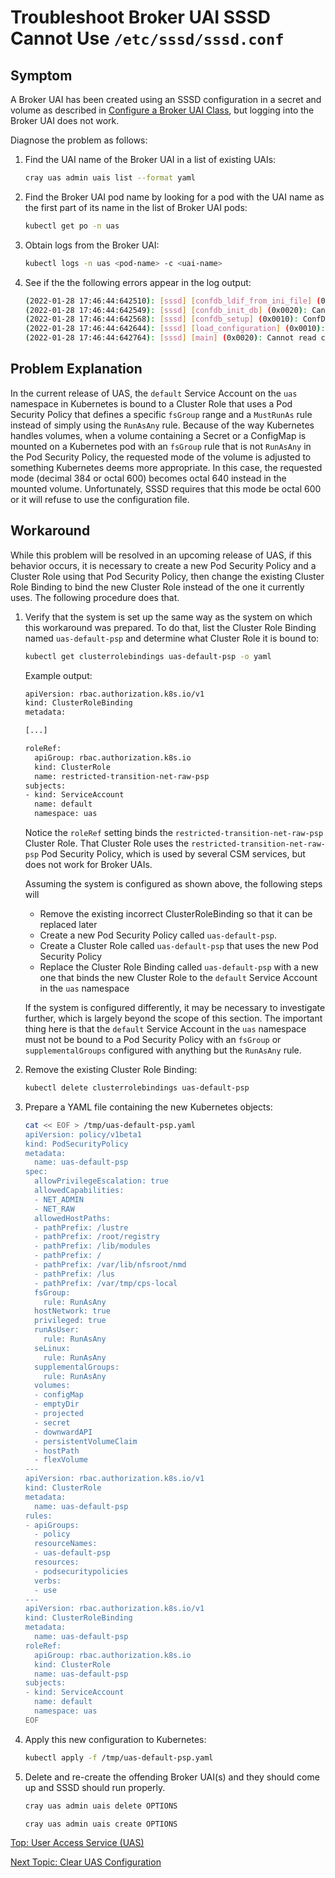 # Troubleshoot Broker UAI SSSD Cannot Use `/etc/sssd/sssd.conf`

## Symptom

A Broker UAI has been created using an SSSD configuration in a secret and volume as described in [Configure a Broker UAI Class](Configure_a_Broker_UAI_Class.md), but logging into the Broker UAI does not work.

Diagnose the problem as follows:

1. Find the UAI name of the Broker UAI in a list of existing UAIs:

   ```bash
   cray uas admin uais list --format yaml
   ```

2. Find the Broker UAI pod name by looking for a pod with the UAI name as the first part of its name in the list of Broker UAI pods:

   ```bash
   kubectl get po -n uas
   ```

3. Obtain logs from the Broker UAI:

   ```bash
   kubectl logs -n uas <pod-name> -c <uai-name>
   ```

4. See if the the following errors appear in the log output:

   ```bash
   (2022-01-28 17:46:44:642510): [sssd] [confdb_ldif_from_ini_file] (0x0020): Permission check on config file failed.
   (2022-01-28 17:46:44:642549): [sssd] [confdb_init_db] (0x0020): Cannot convert INI to LDIF [1]: [Operation not permitted]
   (2022-01-28 17:46:44:642568): [sssd] [confdb_setup] (0x0010): ConfDB initialization has failed [1]: Operation not permitted
   (2022-01-28 17:46:44:642644): [sssd] [load_configuration] (0x0010): Unable to setup ConfDB [1]: Operation not permitted
   (2022-01-28 17:46:44:642764): [sssd] [main] (0x0020): Cannot read config file /etc/sssd/sssd.conf. Please check that the file is accessible only by the owner and owned by root.root.
   ```

## Problem Explanation

In the current release of UAS, the `default` Service Account on the `uas` namespace in Kubernetes is bound to a Cluster Role that uses a Pod Security Policy that defines a
specific `fsGroup` range and a `MustRunAs` rule instead of simply using the `RunAsAny` rule.
Because of the way Kubernetes handles volumes, when a volume containing a Secret or a ConfigMap is mounted on a Kubernetes pod with an `fsGroup` rule that is not `RunAsAny` in the Pod Security Policy,
the requested mode of the volume is adjusted to something Kubernetes deems more appropriate.
In this case, the requested mode (decimal 384 or octal 600) becomes octal 640 instead in the mounted volume. Unfortunately, SSSD requires that this mode be octal 600 or it will refuse to use the configuration file.

## Workaround

While this problem will be resolved in an upcoming release of UAS, if this behavior occurs, it is necessary to create a new Pod Security Policy and a Cluster Role using that Pod Security Policy,
then change the existing Cluster Role Binding to bind the new Cluster Role instead of the one it currently uses. The following procedure does that.

1. Verify that the system is set up the same way as the system on which this workaround was prepared. To do that, list the Cluster Role Binding named `uas-default-psp` and determine what Cluster Role it is bound to:

   ```bash
   kubectl get clusterrolebindings uas-default-psp -o yaml
   ```

   Example output:

   ```bash
   apiVersion: rbac.authorization.k8s.io/v1
   kind: ClusterRoleBinding
   metadata:

   [...]

   roleRef:
     apiGroup: rbac.authorization.k8s.io
     kind: ClusterRole
     name: restricted-transition-net-raw-psp
   subjects:
   - kind: ServiceAccount
     name: default
     namespace: uas
   ```

   Notice the `roleRef` setting binds the `restricted-transition-net-raw-psp` Cluster Role. That Cluster Role uses the `restricted-transition-net-raw-psp` Pod Security Policy, which is used by several CSM services, but does not work for Broker UAIs.

   Assuming the system is configured as shown above, the following steps will

   * Remove the existing incorrect ClusterRoleBinding so that it can be replaced later
   * Create a new Pod Security Policy called `uas-default-psp`.
   * Create a Cluster Role called `uas-default-psp` that uses the new Pod Security Policy
   * Replace the Cluster Role Binding called `uas-default-psp` with a new one that binds the new Cluster Role to the `default` Service Account in the `uas` namespace

   If the system is configured differently, it may be necessary to investigate further, which is largely beyond the scope of this section.
   The important thing here is that the `default` Service Account in the `uas` namespace must not be bound to a Pod Security Policy with an `fsGroup` or `supplementalGroups` configured with anything but the `RunAsAny` rule.

2. Remove the existing Cluster Role Binding:

   ```bash
   kubectl delete clusterrolebindings uas-default-psp
   ```

3. Prepare a YAML file containing the new Kubernetes objects:

   ```bash
   cat << EOF > /tmp/uas-default-psp.yaml
   apiVersion: policy/v1beta1
   kind: PodSecurityPolicy
   metadata:
     name: uas-default-psp
   spec:
     allowPrivilegeEscalation: true
     allowedCapabilities:
     - NET_ADMIN
     - NET_RAW
     allowedHostPaths:
     - pathPrefix: /lustre
     - pathPrefix: /root/registry
     - pathPrefix: /lib/modules
     - pathPrefix: /
     - pathPrefix: /var/lib/nfsroot/nmd
     - pathPrefix: /lus
     - pathPrefix: /var/tmp/cps-local
     fsGroup:
       rule: RunAsAny
     hostNetwork: true
     privileged: true
     runAsUser:
       rule: RunAsAny
     seLinux:
       rule: RunAsAny
     supplementalGroups:
       rule: RunAsAny
     volumes:
     - configMap
     - emptyDir
     - projected
     - secret
     - downwardAPI
     - persistentVolumeClaim
     - hostPath
     - flexVolume
   ---
   apiVersion: rbac.authorization.k8s.io/v1
   kind: ClusterRole
   metadata:
     name: uas-default-psp
   rules:
   - apiGroups:
     - policy
     resourceNames:
     - uas-default-psp
     resources:
     - podsecuritypolicies
     verbs:
     - use
   ---
   apiVersion: rbac.authorization.k8s.io/v1
   kind: ClusterRoleBinding
   metadata:
     name: uas-default-psp
   roleRef:
     apiGroup: rbac.authorization.k8s.io
     kind: ClusterRole
     name: uas-default-psp
   subjects:
   - kind: ServiceAccount
     name: default
     namespace: uas
   EOF
   ```

4. Apply this new configuration to Kubernetes:

   ```bash
   kubectl apply -f /tmp/uas-default-psp.yaml
   ```

5. Delete and re-create the offending Broker UAI(s) and they should come up and SSSD should run properly.

   ```bash
   cray uas admin uais delete OPTIONS
   ```

   ```bash
   cray uas admin uais create OPTIONS
   ```

[Top: User Access Service (UAS)](README.md)

[Next Topic: Clear UAS Configuration](Reset_the_UAS_Configuration_to_Original_Installed_Settings.md)
